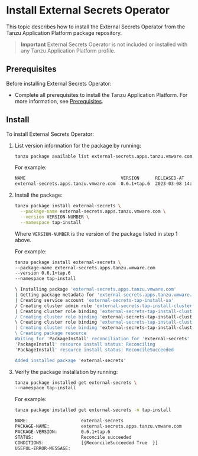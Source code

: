 # Install External Secrets Operator

This topic describes how to install the External Secrets Operator
from the Tanzu Application Platform package repository.

> **Important** External Secrets Operator is not included or installed with any
> Tanzu Application Platform profile.

## <a id='eso-prereqs'></a> Prerequisites

Before installing External Secrets Operator:

- Complete all prerequisites to install the Tanzu Application Platform.
For more information, see [Prerequisites](../prerequisites.md).

## <a id='eso-install'></a> Install

To install External Secrets Operator:

1. List version information for the package by running:

   ```sh
   tanzu package available list external-secrets.apps.tanzu.vmware.com -n tap-install
   ```

   For example:

   ```sh
   NAME                                    VERSION      RELEASED-AT
   external-secrets.apps.tanzu.vmware.com  0.6.1+tap.6  2023-03-08 14:00:00 -0500 EST
   ```

2. Install the package:

   ```sh
   tanzu package install external-secrets \
     --package-name external-secrets.apps.tanzu.vmware.com \
     --version VERSION-NUMBER \
     --namespace tap-install
   ```

   Where `VERSION-NUMBER` is the version of the package listed in step 1 above.

   For example:

   ```sh
   tanzu package install external-secrets \
   --package-name external-secrets.apps.tanzu.vmware.com
   --version 0.6.1+tap.6
   --namespace tap-install

   \ Installing package 'external-secrets.apps.tanzu.vmware.com'
   | Getting package metadata for 'external-secrets.apps.tanzu.vmware.com'
   | Creating service account 'external-secrets-tap-install-sa'
   / Creating cluster admin role 'external-secrets-tap-install-cluster-role'
   | Creating cluster role binding 'external-secrets-tap-install-cluster-rolebindin
   / Creating cluster role binding 'external-secrets-tap-install-cluster-rolebindin
   \ Creating cluster role binding 'external-secrets-tap-install-cluster-rolebindin
   | Creating cluster role binding 'external-secrets-tap-install-cluster-rolebinding'
   \ Creating package resource
   Waiting for 'PackageInstall' reconciliation for 'external-secrets'
   'PackageInstall' resource install status: Reconciling
   'PackageInstall' resource install status: ReconcileSucceeded

   Added installed package 'external-secrets'
   ```

3. Verify the package installation by running:

   ```sh
   tanzu package installed get external-secrets \
   --namespace tap-install
   ```

   For example:

   ```sh
   tanzu package installed get external-secrets -n tap-install

   NAME:                    external-secrets
   PACKAGE-NAME:            external-secrets.apps.tanzu.vmware.com
   PACKAGE-VERSION:         0.6.1+tap.6
   STATUS:                  Reconcile succeeded
   CONDITIONS:              [{ReconcileSucceeded True  }]
   USEFUL-ERROR-MESSAGE:
   ```
